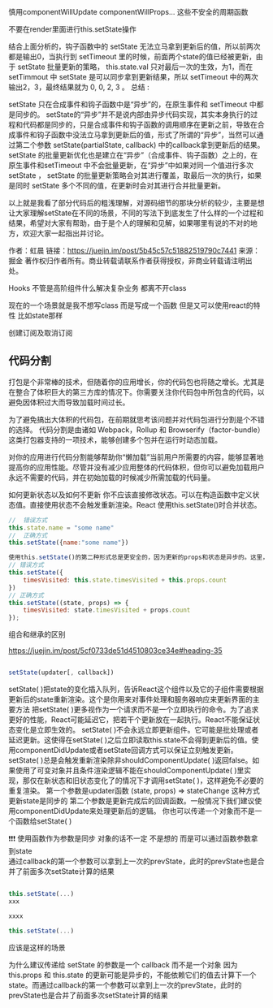 慎用componentWillUpdate componentWillProps... 这些不安全的周期函数

不要在render里面进行this.setState操作



结合上面分析的，钩子函数中的 setState 无法立马拿到更新后的值，所以前两次都是输出0，当执行到 setTimeout 里的时候，前面两个state的值已经被更新，由于 setState 批量更新的策略， this.state.val 只对最后一次的生效，为1，而在 setTimmout 中 setState 是可以同步拿到更新结果，所以 setTimeout 中的两次输出2，3，最终结果就为 0, 0, 2, 3 。
总结 :

setState 只在合成事件和钩子函数中是“异步”的，在原生事件和 setTimeout 中都是同步的。
setState的“异步”并不是说内部由异步代码实现，其实本身执行的过程和代码都是同步的，只是合成事件和钩子函数的调用顺序在更新之前，导致在合成事件和钩子函数中没法立马拿到更新后的值，形式了所谓的“异步”，当然可以通过第二个参数 setState(partialState, callback) 中的callback拿到更新后的结果。
setState 的批量更新优化也是建立在“异步”（合成事件、钩子函数）之上的，在原生事件和setTimeout 中不会批量更新，在“异步”中如果对同一个值进行多次 setState ， setState 的批量更新策略会对其进行覆盖，取最后一次的执行，如果是同时 setState 多个不同的值，在更新时会对其进行合并批量更新。

以上就是我看了部分代码后的粗浅理解，对源码细节的那块分析的较少，主要是想让大家理解setState在不同的场景，不同的写法下到底发生了什么样的一个过程和结果，希望对大家有帮助，由于是个人的理解和见解，如果哪里有说的不对的地方，欢迎大家一起指出并讨论。

作者：虹晨
链接：https://juejin.im/post/5b45c57c51882519790c7441
来源：掘金
著作权归作者所有。商业转载请联系作者获得授权，非商业转载请注明出处。




Hooks 不管是高阶组件什么解决复杂业务 都离不开class

现在的一个场景就是我不想写class 而是写成一个函数 但是又可以使用react的特性 比如state那样


创建订阅及取消订阅   


## 代码分割

打包是个非常棒的技术，但随着你的应用增长，你的代码包也将随之增长。尤其是在整合了体积巨大的第三方库的情况下。你需要关注你代码包中所包含的代码，以避免因体积过大而导致加载时间过长。

为了避免搞出大体积的代码包，在前期就思考该问题并对代码包进行分割是个不错的选择。 代码分割是由诸如 Webpack，Rollup 和 Browserify（factor-bundle）这类打包器支持的一项技术，能够创建多个包并在运行时动态加载。

对你的应用进行代码分割能够帮助你“懒加载”当前用户所需要的内容，能够显著地提高你的应用性能。尽管并没有减少应用整体的代码体积，但你可以避免加载用户永远不需要的代码，并在初始加载的时候减少所需加载的代码量。


如何更新状态以及如何不更新
你不应该直接修改状态。可以在构造函数中定义状态值。直接使用状态不会触发重新渲染。React 使用this.setState()时合并状态。

```javascript
//  错误方式
this.state.name = "some name"
//  正确方式
this.setState({name:"some name"})

使用this.setState()的第二种形式总是更安全的，因为更新的props和状态是异步的。这里，我们根据这些 props 更新状态。
// 错误方式
this.setState({
    timesVisited: this.state.timesVisited + this.props.count
})
// 正确方式
this.setState((state, props) => {
    timesVisited: state.timesVisited + props.count
});
```


组合和继承的区别


https://juejin.im/post/5cf0733de51d4510803ce34e#heading-35


```javascript

setState(updater[, callback])


```


setState( )把state的变化插入队列，告诉React这个组件以及它的子组件需要根据更新后的state重新渲染。这个是你用来对事件处理和服务器响应来更新界面的主要方法
把setState( )更多视作为一个请求而不是一个立即执行的命令。为了追求更好的性能，React可能延迟它，把若干个更新放在一起执行。React不能保证状态变化是立即生效的。
setState( )不会永远立即更新组件。它可能是批处理或者延迟更新。这使得在setState( )之后立即读取this.state不会得到更新后的值。使用componentDidUpdate或者setState回调方式可以保证立刻触发更新。
setState( )总是会触发重新渲染除非shouldComponentUpdate( )返回false。如果使用了可变对象并且条件渲染逻辑不能在shouldComponentUpdate( )里实现，那仅在新状态和旧状态变化了的情况下才调用setState( )，这样避免不必要的重复渲染。
第一个参数是updater函数
(state, props) => stateChange
这种方式更新state是同步的
第二个参数是更新完成后的回调函数。一般情况下我们建议使用componentDidUpdate来处理更新后的逻辑。
你也可以传递一个对象而不是一个函数给setState( )



❗️❗️❗️
使用函数作为参数是同步  对象的话不一定 不是想的 而是可以通过函数参数拿到state  
通过callback的第一个参数可以拿到上一次的prevState，此时的prevState也是合并了前面多次setState计算的结果

```javascript

this.setState(...)
xxx

xxxx

this.setState(...)


```
应该是这样的场景



为什么建议传递给 setState 的参数是一个 callback 而不是一个对象
因为 this.props 和 this.state 的更新可能是异步的，不能依赖它们的值去计算下一个 state。而通过callback的第一个参数可以拿到上一次的prevState，此时的prevState也是合并了前面多次setState计算的结果



